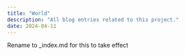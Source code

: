 ```yaml
---
title: "World"
description: "All blog entries related to this project."
date: 2024-04-11
---
```


Rename to _index.md for this to take effect